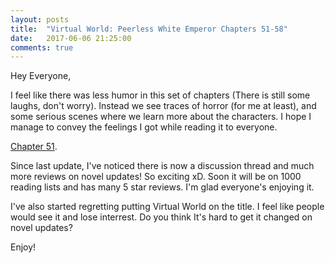 ```yaml
---
layout: posts
title:  "Virtual World: Peerless White Emperor Chapters 51-58"
date:   2017-06-06 21:25:00
comments: true
---
```


Hey Everyone,

I feel like there was less humor in this set of chapters (There is still some laughs, don't worry). Instead we see traces of horror (for me at least), and some serious scenes where we learn more about the characters. I hope I manage to convey the feelings I got while reading it to everyone.

[Chapter 51][vwpwe0051].

Since last update, I've noticed there is now a discussion thread and much more reviews on novel updates! So exciting xD. Soon it will be on 1000 reading lists and has many 5 star reviews. I'm glad everyone's enjoying it.

I've also started regretting putting Virtual World on the title. I feel like people would see it and lose interrest. Do you think It's hard to get it changed on novel updates?

Enjoy!

[vwpwe0051]: {{site.url}}/translations/vwpwe/0051